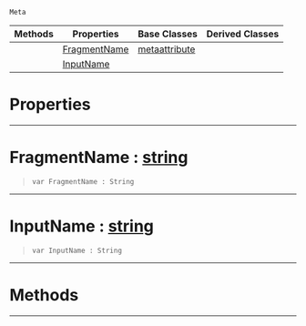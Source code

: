  `Meta`

|Methods|Properties|Base Classes|Derived Classes|
|---|---|---|---|
| |[ FragmentName](https://github.com/zeroengineteam/ZeroDocs/blob/master/code_reference/class_reference/metashaderinput.markdown#fragmentname-zero-engine)|[metaattribute](https://github.com/zeroengineteam/ZeroDocs/blob/master/code_reference/class_reference/metaattribute.markdown)| |
| |[ InputName](https://github.com/zeroengineteam/ZeroDocs/blob/master/code_reference/class_reference/metashaderinput.markdown#inputname-zero-engine-do)| | |


 #  Properties


---  
 #  FragmentName : [string](https://github.com/zeroengineteam/ZeroDocs/blob/master/code_reference/zilch_base_types/string.markdown)

> 
> ``` lang=cpp, name=Zilch
> var FragmentName : String


---  
 #  InputName : [string](https://github.com/zeroengineteam/ZeroDocs/blob/master/code_reference/zilch_base_types/string.markdown)

> 
> ``` lang=cpp, name=Zilch
> var InputName : String


---  
 #  Methods


---  
 

 